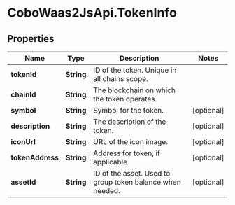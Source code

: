 # CoboWaas2JsApi.TokenInfo

## Properties

Name | Type | Description | Notes
------------ | ------------- | ------------- | -------------
**tokenId** | **String** | ID of the token. Unique in all chains scope. | 
**chainId** | **String** | The blockchain on which the token operates. | 
**symbol** | **String** | Symbol for the token. | [optional] 
**description** | **String** | The description of the token. | [optional] 
**iconUrl** | **String** | URL of the icon image. | [optional] 
**tokenAddress** | **String** | Address for token, if applicable. | [optional] 
**assetId** | **String** | ID of the asset. Used to group token balance when needed. | [optional] 


